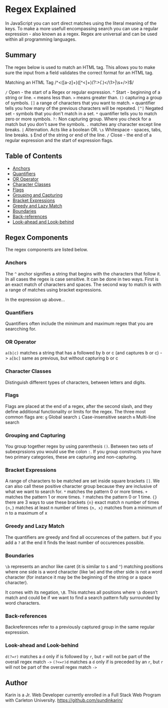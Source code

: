 # Regex Explained

In JavaScript you can sort direct matches using the literal meaning of the keys. To make a more usefull encompassing search you can use a regular expression - also known as a regex. Regex are universal and can be used within all programming languages. 

## Summary

The regex below is used to match an HTML tag. This allows you to make sure the input from a field validates the correct format for an HTML tag.

Matching an HTML Tag  /^<([a-z]+)([^<]+)*(?:>(.*)<\/\1>|\s+\/>)$/

`/` Open - the start of a Regex or regular expression.
`^` Start - beginning of a string or line.
`<` means less than.
`>` means greater than.
`()` capturing a group of symbols.
`[]` a range of characters that you want to match.
`+` quantifier tells you how many of the previous characters will be repeated.
`[^]` Negated set - symbols that you don't match in a set.
`*` quantifier tells you to match zero or more symbols.
`?:` Non capturing group. Where you check for a match but you don't save the symbols.
`.` matches any character except line breaks.
`|` Alternation. Acts like a boolean OR.
`\s` Whitespace - spaces, tabs, line breaks.
`$` End of the string or end of the line.
`/` Close - the end of a regular expression and the start of expression flags.

## Table of Contents

- [Anchors](#anchors)
- [Quantifiers](#quantifiers)
- [OR Operator](#or-operator)
- [Character Classes](#character-classes)
- [Flags](#flags)
- [Grouping and Capturing](#grouping-and-capturing)
- [Bracket Expressions](#bracket-expressions)
- [Greedy and Lazy Match](#greedy-and-lazy-match)
- [Boundaries](#boundaries)
- [Back-references](#back-references)
- [Look-ahead and Look-behind](#look-ahead-and-look-behind)

## Regex Components
The regex components are listed below.

### Anchors
The `^` anchor signifies a string that begins with the characters that follow it. In all cases the regex is case sensitive. It can be done in two ways. First is an exact match of characters and spaces. The second way to match is with a range of matches using bracket expressions.

In the expression up above...

### Quantifiers
Quantifiers often include the minimum and maximum regex that you are searcching for.  

### OR Operator
`a(b|c)`     matches a string that has a followed by b or c (and captures b or c) ->
`a[bc]`      same as previous, but without capturing b or c

### Character Classes
Distinguish different types of characters, between letters and digits.

### Flags
 Flags are placed at the end of a regex, after the second slash, and they define additional functionality or limits for the regex. The three most common flags are:
    `g` Global search
    `i` Case-insensitive search
    `m` Multi-line search

### Grouping and Capturing
You group together regex by using parenthesis `()`. Between two sets of subexprssions you would  use the colon `:`. If you group constructs you have two primary categories, these are capturing and non-capturing.

### Bracket Expressions
A range of characters to be matched are set inside square brackets `[]`. We can also call these positive character group because they are inclusive of what we want to search for.
`*` matches the pattern 0 or more times.
`+` matches the pattern 1 or more times.
`?` matches the pattern 0 or 1 time.
`{}` there are 3 ways to use these brackets
    `{n}` exact match n number of times
    `{n,}` matches at least n number of times
    `{n, x}` matches from a minimum of n to a maximum of x

### Greedy and Lazy Match
The quantifiers are greedy and find all occurences of the pattern. but if you add a `?` at the end it finds the least number of occurences possible.

### Boundaries
`\b` represents an anchor like caret (it is similar to `$` and `^`) matching positions where one side is a word character (like \w) and the other side is not a word character (for instance it may be the beginning of the string or a space character).

It comes with its negation, `\B`. This matches all positions where `\b` doesn’t match and could be if we want to find a search pattern fully surrounded by word characters.

### Back-references
Backreferences refer to a previously captured group in the same regular expression.

### Look-ahead and Look-behind
`d(?=r)`       matches a `d` only if is followed by `r`, but `r` will not be part of the overall regex match `->`
`(?<=r)d`      matches a `d` only if is preceded by an `r`, but `r` will not be part of the overall regex match `->`

## Author
Karin is a Jr. Web Developer currently enrolled in a Full Stack Web Program with Carleton University.
 https://github.com/sundinkarin/
